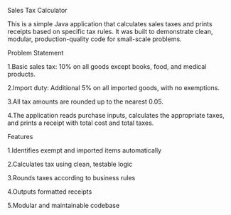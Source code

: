  Sales Tax Calculator

This is a simple Java application that calculates sales taxes and prints receipts based on specific tax rules. It was built to demonstrate clean, modular, production-quality code for small-scale problems.

 Problem Statement

1.Basic sales tax: 10% on all goods except books, food, and medical products.

2.Import duty: Additional 5% on all imported goods, with no exemptions.

3.All tax amounts are rounded up to the nearest 0.05.

4.The application reads purchase inputs, calculates the appropriate taxes, and prints a receipt with total cost and total taxes.

 Features

1.Identifies exempt and imported items automatically

2.Calculates tax using clean, testable logic

3.Rounds taxes according to business rules

4.Outputs formatted receipts

5.Modular and maintainable codebase
